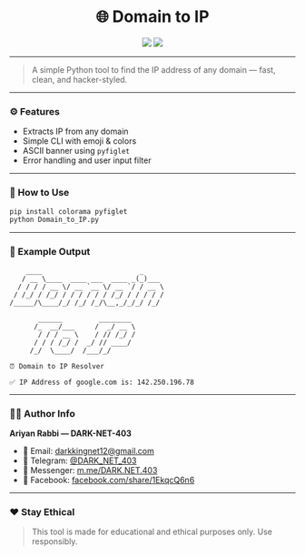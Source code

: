 
<h1 align="center">🌐 Domain to IP</h1>
<p align="center">
  <img src="https://img.shields.io/badge/Python-Domain_To_IP-green?style=flat-square&logo=python" />
  <img src="https://img.shields.io/badge/By-DARK--NET--403-black?style=flat-square" />
</p>

---

> A simple Python tool to find the IP address of any domain — fast, clean, and hacker-styled.

---

### ⚙️ Features
- Extracts IP from any domain
- Simple CLI with emoji & colors
- ASCII banner using `pyfiglet`
- Error handling and user input filter

---

### 🚀 How to Use
```bash
pip install colorama pyfiglet
python Domain_to_IP.py
```

---

### 🧠 Example Output

```
    ____                        _
   / __ \____  ____ ___  ____ _(_)___
  / / / / __ \/ __ `__ \/ __ `/ / __ \
 / /_/ / /_/ / / / / / / /_/ / / / / /
/_____/\____/_/ /_/ /_/\__,_/_/_/ /_/

       ______         ________
      /_  __/___     /  _/ __ \
       / / / __ \    / // /_/ /
      / / / /_/ /  _/ // ____/
     /_/  \____/  /___/_/

⏰ Domain to IP Resolver

✅ IP Address of google.com is: 142.250.196.78
```

---

### 👨‍💻 Author Info

**Ariyan Rabbi — DARK-NET-403**  
- 📧 Email: darkkingnet12@gmail.com  
- 🧠 Telegram: [@DARK_NET_403](https://t.me/DARK_NET_403)  
- 💬 Messenger: [m.me/DARK.NET.403](https://m.me/DARK.NET.403)  
- 📘 Facebook: [facebook.com/share/1EkqcQ6n6](https://facebook.com/share/1EkqcQ6n6)

---

### ❤️ Stay Ethical
> This tool is made for educational and ethical purposes only. Use responsibly.
